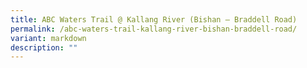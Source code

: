 ```yaml
---
title: ABC Waters Trail @ Kallang River (Bishan – Braddell Road)
permalink: /abc-waters-trail-kallang-river-bishan-braddell-road/
variant: markdown
description: ""
---
```

